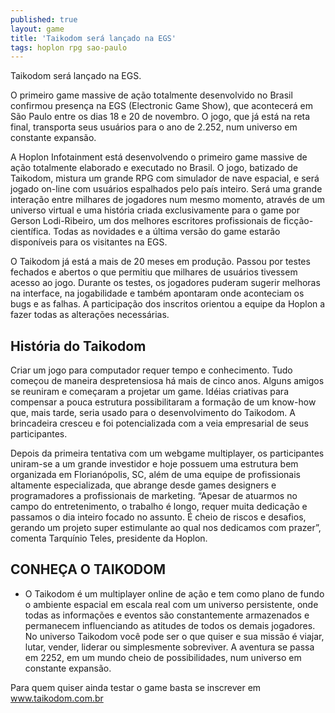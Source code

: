 ```yaml
---
published: true
layout: game
title: 'Taikodom será lançado na EGS'
tags: hoplon rpg sao-paulo
---
```

Taikodom será lançado na EGS.

O primeiro game massive de ação totalmente desenvolvido no Brasil confirmou presença na EGS (Electronic Game Show), que acontecerá em São Paulo entre os dias 18 e 20 de novembro. O jogo, que já está na reta final, transporta seus usuários para o ano de 2.252, num universo em constante expansão.

A Hoplon Infotainment está desenvolvendo o primeiro game massive de ação totalmente elaborado e executado no Brasil. O jogo, batizado de Taikodom, mistura um grande RPG com simulador de nave espacial, e será jogado on-line com usuários espalhados pelo país inteiro. Será uma grande interação entre milhares de jogadores num mesmo momento, através de um universo virtual e uma história criada exclusivamente para o game por Gerson Lodi-Ribeiro, um dos melhores escritores profissionais de ficção-científica. Todas as novidades e a última versão do game estarão disponíveis para os visitantes na EGS.

O Taikodom já está a mais de 20 meses em produção. Passou por testes fechados e abertos o que permitiu que milhares de usuários tivessem acesso ao jogo. Durante os testes, os jogadores puderam sugerir melhoras na interface, na jogabilidade e também apontaram onde aconteciam os bugs e as falhas. A participação dos inscritos orientou a equipe da Hoplon a fazer todas as alterações necessárias.



## História do Taikodom
Criar um jogo para computador requer tempo e conhecimento. Tudo começou de maneira despretensiosa há mais de cinco anos. Alguns amigos se reuniram e começaram a projetar um game. Idéias criativas para compensar a pouca estrutura possibilitaram a formação de um know-how que, mais tarde, seria usado para o desenvolvimento do Taikodom. A brincadeira cresceu e foi potencializada com a veia empresarial de seus participantes.

Depois da primeira tentativa com um webgame multiplayer, os participantes uniram-se a um grande investidor e hoje possuem uma estrutura bem organizada em Florianópolis, SC, além de uma equipe de profissionais altamente especializada, que abrange desde games designers e programadores a profissionais de marketing. “Apesar de atuarmos no campo do entretenimento, o trabalho é longo, requer muita dedicação e passamos o dia inteiro focado no assunto. É cheio de riscos e desafios, gerando um projeto super estimulante ao qual nos dedicamos com prazer”, comenta Tarquínio Teles, presidente da Hoplon.
## CONHEÇA O TAIKODOM
- O Taikodom é um multiplayer online de ação e tem como plano de fundo o ambiente espacial em escala real com um universo persistente, onde todas as informações e eventos são constantemente armazenados e permanecem influenciando as atitudes de todos os demais jogadores. No universo Taikodom você pode ser o que quiser e sua missão é viajar, lutar, vender, liderar ou simplesmente sobreviver. A aventura se passa em 2252, em um mundo cheio de possibilidades, num universo em constante expansão.

Para quem quiser ainda testar o game basta se inscrever em <a href="http://www.taikodom.com.br">www.taikodom.com.br</a>



